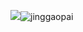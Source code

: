 ![](jingaopai)![jinggaopai](https://user-images.githubusercontent.com/82360526/114670075-369cb800-9d35-11eb-8aed-ab95e4f26c36.png)
